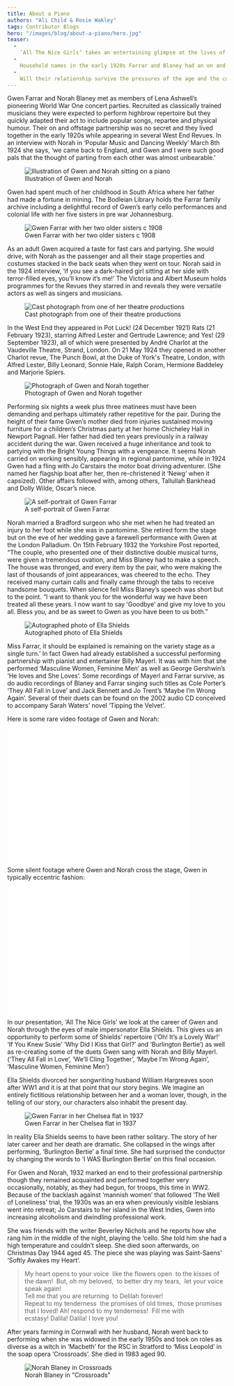 ```yaml
---
title: About a Piano
authors: "Ali Child & Rosie Wakley"
tags: Contributor Blogs
hero: "/images/blog/about-a-piano/hero.jpg"
teaser:
  -
    ’All The Nice Girls’ takes an entertaining glimpse at the lives of Gwen Farrar and Norah Blaney through the eyes of male impersonator Ella Shields. Starting out in Lena Ashwell’s concert parties for the troops in WW1 the young Farrar and Blaney quickly adapted their classical ‘cello/piano act into a ‘turn’ full of repartee and physical humour.
  -
    Household names in the early 1920s Farrar and Blaney had an on and offstage partnership, singing popular love songs of the day to each other in West End Revues and living together openly. At the same time Ella Shields’ Music Hall act was in decline. ‘All The Nice Girls’ imagines her fictitious reaction to the younger pair as they live the starry life of Bright Young Things.
  -
    Will their relationship survive the pressures of the age and the conflicting urges to marry and conform or to party wildly into oblivion?
---
```


Gwen Farrar and Norah Blaney met as members of Lena Ashwell’s pioneering World War One concert parties. Recruited as classically trained musicians they were expected to perform highbrow repertoire but they quickly adapted their act to include popular songs, repartee and physical humour.  Their on and offstage partnership was no secret and they lived together in the early 1920s while appearing in several West End Revues. In an interview with Norah in ‘Popular Music and Dancing Weekly’ March 8th 1924 she says, ‘we came back to England, and Gwen and I were such good pals that the thought of parting from each other was almost unbearable.’

<figure>
    <img src="/images/blog/about-a-piano/1-women-on-piano.png" alt="Illustration of Gwen and Norah sitting on a piano">
    <figcaption>Illustration of Gwen and Norah</figcaption>
</figure>

Gwen had spent much of her childhood in South Africa where her father had made a fortune in mining. The Bodleian Library holds the Farrar family archive including a delightful record of Gwen’s early cello performances and colonial life with her five sisters in pre war Johannesburg.

<figure>
    <img src="/images/blog/about-a-piano/2-horses.png" alt="Gwen Farrar with her two older sisters c 1908">
    <figcaption>Gwen Farrar with her two older sisters c 1908</figcaption>
</figure>

As an adult Gwen acquired a taste for fast cars and partying.  She would drive, with Norah as the passenger and all their stage properties and costumes stacked in the back seats when they went on tour. Norah said in the 1924 interview, ‘if you see a dark-haired girl sitting at her side with terror-filled eyes, you’ll know it’s me!’ The Victoria and Albert Museum holds programmes for the Revues they starred in and reveals they were versatile actors as well as singers and musicians. 

<figure>
    <img src="/images/blog/about-a-piano/3-full-company.jpg" alt="Cast photograph from one of her theatre productions">
    <figcaption>Cast photograph from one of their theatre productions</figcaption>
</figure>

In the West End they appeared in Pot Luck! (24 December 1921) Rats (21 February 1923), starring Alfred Lester and Gertrude Lawrence; and Yes! (29 September 1923), all of which were presented by André Charlot at the Vaudeville Theatre, Strand, London. On 21 May 1924 they opened in another Charlot revue, The Punch Bowl, at the Duke of York's Theatre, London, with Alfred Lester, Billy Leonard, Sonnie Hale, Ralph Coram, Hermione Baddeley and Marjorie Spiers.

<figure>
    <img src="/images/blog/about-a-piano/4-two-well-known.png" alt="Photograph of Gwen and Norah together">
    <figcaption>Photograph of Gwen and Norah together</figcaption>
</figure>

Performing six nights a week plus three matinees must have been demanding and perhaps ultimately rather repetitive  for the pair. During the height of their fame Gwen’s mother died from injuries sustained moving furniture for a children’s Christmas party at her home Chicheley Hall in Newport Pagnall. Her father had died ten years previously in a railway accident during the war. Gwen received a  huge inheritance and took to partying with the Bright Young Things with a vengeance. It seems Norah carried on working sensibly, appearing in regional pantomime, while in 1924 Gwen had a fling with Jo Carstairs the motor boat driving adventurer. (She named her flagship boat after her, then re-christened it ‘Newg’ when it capsized). Other affairs followed with, among others,  Tallullah Bankhead and Dolly Wilde, Oscar’s niece.

<figure>
    <img src="/images/blog/about-a-piano/5-sketch.png" alt="A self-portrait of Gwen Farrar">
    <figcaption>A self-portrait of Gwen Farrar</figcaption>
</figure>

Norah married a Bradford surgeon who she met when he had treated an injury to her foot while she was in pantomime. She retired form the stage but on the eve of her wedding gave a farewell performance with Gwen at the London Palladium. On 15th February 1932 the Yorkshire Post reported, “The couple, who presented one of their distinctive double musical turns, were given a tremendous ovation, and Miss Blaney had to make a speech. The house was thronged, and every item by the pair, who were making the last of thousands of joint appearances, was cheered to the echo. They received many curtain calls and finally came through the tabs to receive handsome bouquets. When silence fell Miss Blaney’s speech was short but to the point. “I want to thank you for the wonderful way we have been treated all these years. I  now want to say ‘Goodbye’ and give my love to you all. Bless you, and be as sweet to Gwen as you have been to us both.”

<figure>
    <img src="/images/blog/about-a-piano/6-top-hat.jpg" alt="Autographed photo of Ella Shields">
    <figcaption>Autographed photo of Ella Shields</figcaption>
</figure>

Miss Farrar, it should be explained is remaining on the variety stage as a single turn.’
In fact Gwen had already established a successful performing partnership with pianist and entertainer Billy Mayerl. It was with him that she performed ‘Masculine Women, Feminine Men’ as well as George Gershwin’s ‘He loves and She Loves’.  Some recordings of Mayerl and Farrar survive, as do audio recordings of Blaney and Farrar singing such titles as Cole Porter’s ‘They All Fall in Love’ and Jack Bennett and Jo Trent’s ‘Maybe I’m Wrong Again’. Several of their duets can be found on the 2002 audio CD  conceived to accompany Sarah Waters’ novel ‘Tipping the Velvet’.


Here is some rare video footage of Gwen and Norah:

<iframe width="420" height="315" src="//www.youtube.com/embed/PmlvKcSonFw" frameborder="0" allowfullscreen></iframe>
<br/>
Some silent footage where Gwen and Norah cross the stage, Gwen in typically eccentric fashion:

<iframe width="420" height="315" src="//www.youtube.com/embed/HC6USUF6YLI" frameborder="0" allowfullscreen></iframe>
<br/>
In our presentation, ‘All The Nice Girls’ we look at the career of Gwen and Norah through the eyes of male impersonator Ella Shields. This gives us an opportunity to perform some of Shields’ repertoire (‘Oh! It’s a Lovely War!’ ‘If You Knew Susie’ ‘Why Did I Kiss that Girl?’ and ‘Burlington Bertie’) as well as re-creating some of the duets Gwen sang with Norah and Billy Mayerl. (‘They All Fall in Love’, ‘We’ll Cling Together’, ‘Maybe I’m Wrong Again’, ‘Masculine Women, Feminine Men’)

Ella Shields divorced her songwriting husband William Hargreaves soon after WW1 and it is at that point that our story begins. We imagine an entirely fictitious relationship between her and a woman lover, though, in the telling of our story, our characters also inhabit the present day. 

<figure>
    <img src="/images/blog/about-a-piano/7-smoking.png" alt="Gwen Farrar in her Chelsea flat in 1937">
    <figcaption>Gwen Farrar in her Chelsea flat in 1937</figcaption>
</figure>

In reality Ella Shields seems to have been rather solitary. The story of her later career and her death are dramatic. She collapsed in the wings after performing, ‘Burlington Bertie’ a final time. She had surprised the conductor by changing the words to ‘I WAS Burlington Bertie’ on this final occasion.

For Gwen and Norah, 1932 marked an end to their professional partnership though they remained acquainted and performed together very occasionally, notably, as they had begun, for troops, this time in WW2. 
Because of the backlash against ‘mannish women’ that followed ‘The Well of Loneliness’ trial, the 1930s was an era when previously visible lesbians went into retreat; Jo Carstairs to her island in the West Indies, Gwen into increasing alcoholism and dwindling professional work.

She was friends with the writer Beverley Nichols and he reports how she rang him in the middle of the night, playing the ‘cello. She told him she had a high temperature and couldn’t sleep. She died soon afterwards, on Christmas Day 1944 aged 45. The piece she was playing was Saint-Saens’ ‘Softly Awakes my Heart’. 

> My heart opens to your voice  like the flowers open  to the kisses of the dawn!  
> But, oh my beloved,  to better dry my tears,  let your voice speak again!   
> Tell me that you are returning  to Delilah forever!   
> Repeat to my tenderness  the promises of old times,  those promises that I loved! 
> Ah! respond to my tenderness!  Fill me with ecstasy! Dalila! Dalila! I love you! 

After years farming in Cornwall with her husband, Norah went back to performing  when she was widowed in the early 1950s and took on roles as diverse as a witch in ‘Macbeth’ for the RSC in Stratford to ‘Miss Leopold’ in the soap opera ‘Crossroads’. She died in 1983 aged 90.

<figure>
    <img src="/images/blog/about-a-piano/8-pearls.jpg" alt="Norah Blaney in Crossroads">
    <figcaption>Norah Blaney in "Crossroads"</figcaption>
</figure>


